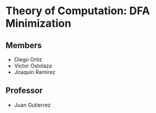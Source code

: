 # Theory of Computation: DFA Minimization
## Members
- Diego Ortiz
- Victor Ostolaza
- Joaquin Ramirez


## Professor
- Juan Gutierrez
